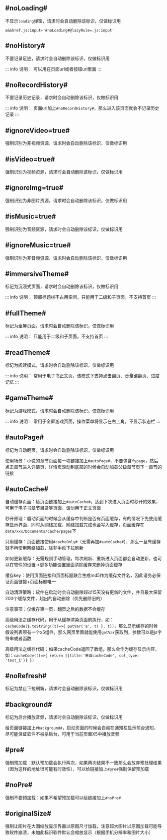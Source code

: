 ## #noLoading#

不显示``loading``弹窗，请求时会自动删除该标识，仅做标识用

```text
a&&href.js:input+'#noLoading#@lazyRule=.js:input'
```

## #noHistory#

不要记录足迹，请求时会自动删除该标识，仅做标识用

::: info 说明：
可以用在页面url或者按钮url里面
:::

## #noRecordHistory#

不要记录历史记录，请求时会自动删除该标识，仅做标识用

::: info 说明：
页面url加上```#noRecordHistory#```，那么进入该页面就会不记录历史记录
:::

## #ignoreVideo=true#

强制识别为非视频资源，请求时会自动删除该标识，仅做标识用

## #isVideo=true#

强制识别为视频资源，请求时会自动删除该标识，仅做标识用

## #ignoreImg=true#

强制识别为非图片资源，请求时会自动删除该标识，仅做标识用

## #isMusic=true#

强制识别为音频资源，请求时会自动删除该标识，仅做标识用

## #ignoreMusic=true#

强制识别为非音频资源，请求时会自动删除该标识，仅做标识用

## #immersiveTheme#

标记为沉浸式页面，请求时会自动删除该标识，仅做标识用

::: info 说明：
顶部标题栏不占用空间，只能用于二级和子页面，不支持首页
:::

## #fullTheme#

标记为全屏页面，请求时会自动删除该标识，仅做标识用

::: info 说明：
只能用于二级和子页面，不支持首页
:::

## #readTheme#

标记为阅读模式，请求时会自动删除该标识，仅做标识用

::: info 说明：
常用于电子书正文页，该模式下支持点击翻页、音量键翻页、进度记忆
:::

## #gameTheme#

标记为游戏模式，请求时会自动删除该标识，仅做标识用

::: info 说明：
常用于全屏游戏页面，操作菜单将显示在右上角，不显示状态栏
:::

## #autoPage#

标记为自动翻页，请求时会自动删除该标识，仅做标识用

使用场景：小说的章节页面每一项链接加上``#autoPage#``，不要包含``fypage``，然后点击章节进入详情页，详情页滚动到底部的时候会自动加载父级章节页下一章节的链接

## #autoCache#

自动缓存页面：给页面链接加上``#autoCache#``，达到下次进入页面时秒开的效果，可用于电子书章节目录等页面，请勿用于正文页面

秒开原理：启动页面的时候会从缓存中判断是否有页面缓存，有的情况下先使用缓存显示界面，同时从网络加载，网络加载完成也会写入缓存，页面缓存在``data/xxx/Documents/cache/pages``下

只用缓存：页面链接使用``#cacheOnly#``（无需再加``#autoCache#``），那么一旦有缓存就不再使用网络加载，除非手动下拉刷新

如何更新缓存：无需规则手动管理，每次刷新、重新进入页面都会自动更新，也可以在软件的设置->更多功能设置里面清除缓存来删掉页面缓存

缓存key：使用页面链接和页面标题联合生成md5作为缓存文件名，因此请务必保证页面链接+页面标题唯一

自动清理策略：软件在启动时会自动删除超过15天没有更新的文件，并且最大保留200个缓存文件，超出的自动删除（优先删除旧的）

注意事项：仅缓存第一页，翻页之后的数据不会缓存

高级用法之缓存代码，用于从缓存渲染页面前执行，如：``cacheCode($.toString((t)=>{ putVar('a', t) }, t))``，那么显示缓存的时候假设列表项有一个x5组件，那么网页里面就能使用``getVar``获取到，参数可以是js字符串或者函数

高级用法之缓存代码：如果cacheCode返回了数组，那么会作为缓存显示内容，如：``cacheCode(()=>{ return [{title:'来自cacheCode', col_type: 'text_1'}] })``

## #noRefresh#

标记为禁止下拉刷新，请求时会自动删除该标识，仅做标识用

## #background#

标记为后台播放音频，请求时会自动删除该标识，仅做标识用

给页面链接加上``#background#``，启动页面的时候会自动在通知栏显示前台通知，尽可能保证软件不被杀后台，可用于当前页面X5中播放音频

## #pre#

强制预加载：默认预加载会执行两次，如果两次结果不一致那么会放弃预处理结果（因为这样的地址很可能有时效性），可以给链接加上``#pre#``强制保留预加载

## #noPre#

强制不要预加载：如果不希望预加载可以给链接加上``#noPre#``

## #originalSize#

强制让图片在大图缩放显示界面以原图尺寸加载，注意超大图片以原图加载可能导致软件崩溃，未加此标识软件默认会缩放显示（根据手机分辨率和图片大小）

